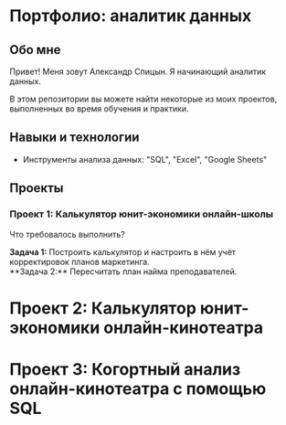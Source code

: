 # Портфолио: аналитик данных

## Обо мне

Привет! Меня зовут Александр Спицын. Я начинающий аналитик данных.

В этом репозитории вы можете найти некоторые из моих проектов, выполненных во время обучения и практики.


## Навыки и технологии
- Инструменты анализа данных: "SQL", "Excel", "Google Sheets"

## Проекты
### Проект 1: Калькулятор юнит-экономики онлайн-школы
<p>Что требовалось выполнить?</p>

<p><strong>Задача 1:</strong> Построить калькулятор и настроить в нём учёт корректировок планов маркетинга.<br>
  **Задача 2:** Пересчитать план найма преподавателей.</p>

# Проект 2: Калькулятор юнит-экономики онлайн-кинотеатра
# Проект 3: Когортный анализ онлайн-кинотеатра с помощью SQL
